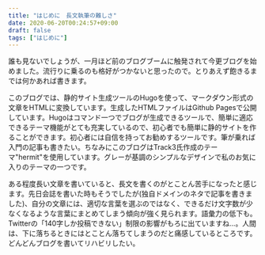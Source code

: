 ```yaml
---
title: "はじめに　長文執筆の難しさ"
date: 2020-06-20T00:24:57+09:00
draft: false
tags: ["はじめに"]
---
```


誰も見ないでしょうが、一月ほど前のブログブームに触発されて今更ブログを始めました。流行りに乗るのも格好がつかないと思ったので。とりあえず飽きるまでは何かあれば書きます。

このブログでは、静的サイト生成ツールのHugoを使って、マークダウン形式の文章をHTMLに変換しています。生成したHTMLファイルはGithub Pagesで公開しています。Hugoはコマンド一つでブログが生成できるツールで、簡単に適応できるテーマ機能がとても充実しているので、初心者でも簡単に静的サイトを作ることができます。初心者には自信を持ってお勧めするツールです。筆が乗れば入門の記事も書きたい。ちなみにこのブログはTrack3氏作成のテーマ"hermit"を使用しています。グレーが基調のシンプルなデザインで私のお気に入りのテーマの一つです。

ある程度長い文章を書いていると、長文を書くのがとことん苦手になったと感じます。先日会誌を書いた時もそうでしたが(独自ドメインのネタで記事を書きました)、自分の文章には、適切な言葉を選ぶのではなく、できるだけ文字数が少なくなるような言葉にまとめてしまう傾向が強く見られます。語彙力の低下も。Twitterの「140字しか投稿できない」制限の影響がもろに出ていますね...。人間は、下に落ちるときにはとことん落ちてしまうのだと痛感しているところです。どんどんブログを書いてリハビリしたい。